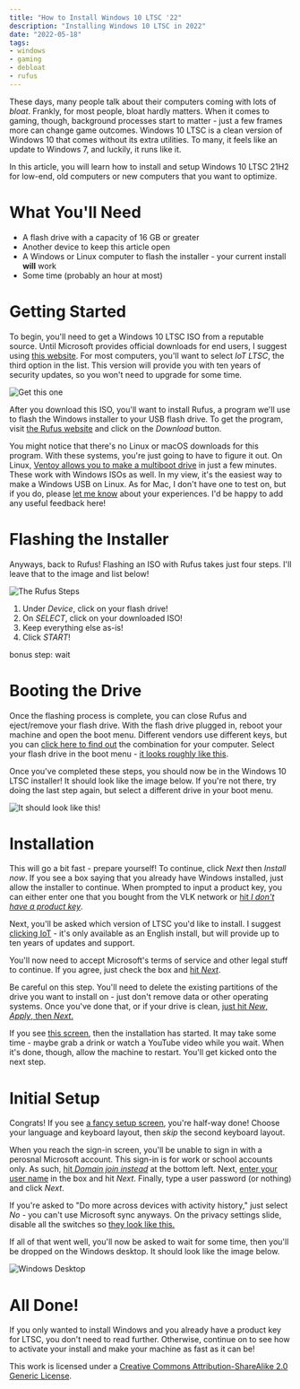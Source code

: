 ```yaml
---
title: "How to Install Windows 10 LTSC '22"
description: "Installing Windows 10 LTSC in 2022"
date: "2022-05-18"
tags:
- windows
- gaming
- debloat
- rufus
---
```


These days, many people talk about their computers coming with lots of _bloat_. Frankly, for most people, bloat hardly matters. When it comes to gaming, though, background processes start to matter - just a few frames more can change game outcomes. Windows 10 LTSC is a clean version of Windows 10 that comes without its extra utilities. To many, it feels like an update to Windows 7, and luckily, it runs like it. 

In this article, you will learn how to install and setup Windows 10 LTSC 21H2 for low-end, old computers or new computers that you want to optimize. 
# What You'll Need
- A flash drive with a capacity of 16 GB or greater
- Another device to keep this article open
- A Windows or Linux computer to flash the installer - your current install **will** work
- Some time (probably an hour at most)

# Getting Started
To begin, you'll need to get a Windows 10 LTSC ISO from a reputable source. Until Microsoft provides official downloads for end users, I suggest using [this website](https://isofiles.bd581e55.workers.dev/Windows%2010/Windows%2010%20Enterprise%20LTSC%202021/). For most computers, you'll want to select _IoT LTSC_, the third option in the list. This version will provide you with ten years of security updates, so you won't need to upgrade for some time. 

![Get this one](https://archive.org/download/downloads_20220519/downloads.png)

<!-- TODO: write verification guide --->

After you download this ISO, you'll want to install Rufus, a program we'll use to flash the Windows installer to your USB flash drive. To get the program, visit [the Rufus website](https://rufus.ie/en/) and click on the _Download_ button. 

You might notice that there's no Linux or macOS downloads for this program. With these systems, you're just going to have to figure it out. On Linux, [Ventoy allows you to make a multiboot drive](https://www.ventoy.net/en/doc_start.html) in just a few minutes. These work with Windows ISOs as well. In my view, it's the easiest way to make a Windows USB on Linux. As for Mac, I don't have one to test on, but if you do, please [let me know](mailto:contact@barretts.club) about your experiences. I'd be happy to add any useful feedback here! 

# Flashing the Installer
Anyways, back to Rufus! Flashing an ISO with Rufus takes just four steps. I'll leave that to the image and list below!

![The Rufus Steps](https://archive.org/download/downloads_20220519/rufus.png)

1. Under _Device_, click on your flash drive!
2. On _SELECT_, click on your downloaded ISO!
3. Keep everything else as-is!
4. Click _START_!

bonus step: wait

# Booting the Drive
Once the flashing process is complete, you can close Rufus and eject/remove your flash drive. With the flash drive plugged in, reboot your machine and open the boot menu. Different vendors use different keys, but you can [click here to find out](https://web.archive.org/web/20220518210154/https://guide.lauricella.eu/boot-from-cd-vendor-key-list/) the combination for your computer. Select your flash drive in the boot menu - [it looks roughly like this](https://archive.org/download/screenshot-from-2022-05-18-19-53-43/Screenshot%20from%202022-05-18%2019-53-43.png). 

Once you've completed these steps, you should now be in the Windows 10 LTSC installer! It should look like the image below. If you're not there, try doing the last step again, but select a different drive in your boot menu. 

![It should look like this!](https://archive.org/download/20220518_20220518_2206/Screenshot%20from%202022-05-18%2016-47-25.png)

# Installation

This will go a bit fast - prepare yourself! To continue, click _Next_ then _Install now_. If you see a box saying that you already have Windows installed, just allow the installer to continue. When prompted to input a product key, you can either enter one that you bought from the VLK network or [hit _I don't have a product key_](https://archive.org/download/untitled-4-20220518181610/Untitled1_20220518180729.png). 

Next, you'll be asked which version of LTSC you'd like to install. I suggest [clicking IoT](https://archive.org/download/untitled-4-20220518181610/Untitled2_20220518181104.png) - it's only available as an English install, but will provide up to ten years of updates and support. 

You'll now need to accept Microsoft's terms of service and other legal stuff to continue. If you agree, just check the box and [hit _Next_](https://archive.org/download/untitled-4-20220518181610/Untitled3_20220518181339.png). 

Be careful on this step. You'll need to delete the existing partitions of the drive you want to install on - just don't remove data or other operating systems. Once you've done that, or if your drive is clean, [just hit _New_, _Apply_, then _Next_.](https://archive.org/download/untitled-4-20220518181610/Untitled5_20220518181716.png)

If you see [this screen](https://ia802501.us.archive.org/9/items/untitled-4-20220518181610/Untitled6_20220518181925.png), then the installation has started. It may take some time - maybe grab a drink or watch a YouTube video while you wait. When it's done, though, allow the machine to restart. You'll get kicked onto the next step. 

# Initial Setup
Congrats! If you see [a fancy setup screen](https://archive.org/download/img-20220518-190911-245/IMG_20220518_190911_245.png), you're half-way done! Choose your language and keyboard layout, then _skip_ the second keyboard layout. 

When you reach the sign-in screen, you'll be unable to sign in with a perosnal Microsoft account. This sign-in is for work or school accounts only. As such, [hit _Domain join instead_](https://archive.org/download/img-20220518-190911-245/Untitled8_20220518191019.png) at the bottom left. Next, [enter your user name](https://archive.org/download/img-20220518-190911-245/Untitled9_20220518191127.png) in the box and hit _Next_. Finally, type a user password (or nothing) and click _Next_.

If you're asked to "Do more across devices with activity history," just select _No_ - you can't use Microsoft sync anyways. On the privacy settings slide, disable all the switches so [they look like this.](https://ia802500.us.archive.org/3/items/img-20220518-190911-245/Untitled10_20220518191246.png) 

If all of that went well, you'll now be asked to wait for some time, then you'll be dropped on the Windows desktop. It should look like the image below.

![Windows Desktop](https://archive.org/download/img-20220518-190911-245/IMG_20220518_190847_999.png)

# All Done!

If you only wanted to install Windows and you already have a product key for LTSC, you don't need to read further. Otherwise, continue on to see how to activate your install and make your machine as fast as it can be!

This work is licensed under a [Creative Commons Attribution-ShareAlike 2.0 Generic License](http://creativecommons.org/licenses/by-sa/2.0/).
